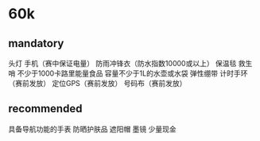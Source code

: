 # 60k
## mandatory
头灯
手机（赛中保证电量）
防雨冲锋衣（防水指数10000或以上）
保温毯
救生哨
不少于1000卡路里能量食品
容量不少于1L的水壶或水袋
弹性绷带
计时手环（赛前发放）
定位GPS（赛前发放）
号码布（赛前发放）


## recommended
具备导航功能的手表
防晒护肤品
遮阳帽
墨镜
少量现金
